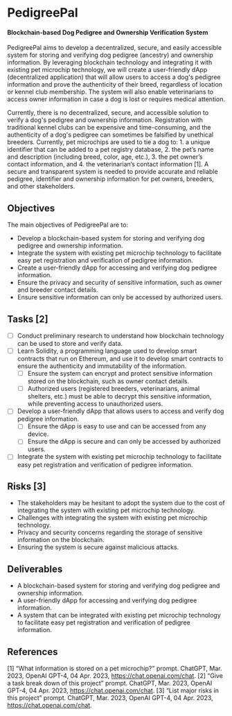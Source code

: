 # PedigreePal
#### Blockchain-based Dog Pedigree and Ownership Verification System

PedigreePal aims to develop a decentralized, secure, and easily accessible system for storing and verifying dog pedigree (ancestry) and ownership information. By leveraging blockchain technology and integrating it with existing pet microchip technology, we will create a user-friendly dApp (decentralized application) that will allow users to access a dog's pedigree information and prove the authenticity of their breed, regardless of location or kennel club membership. The system will also enable veterinarians to access owner information in case a dog is lost or requires medical attention.

Currently, there is no decentralized, secure, and accessible solution to verify a dog's pedigree and ownership information. Registration with traditional kennel clubs can be expensive and time-consuming, and the authenticity of a dog's pedigree can sometimes be falsified by unethical breeders. Currently, pet microchips are used to tie a dog to: 1. a unique identifier that can be added to a pet registry database, 2. the pet’s name and description (including breed, color, age, etc.), 3. the pet owner’s contact information, and 4. the veterinarian’s contact information [1]. A secure and transparent system is needed to provide accurate and reliable pedigree, identifier and ownership information for pet owners, breeders, and other stakeholders.

## Objectives
The main objectives of PedigreePal are to:
- Develop a blockchain-based system for storing and verifying dog pedigree and ownership information.
- Integrate the system with existing pet microchip technology to facilitate easy pet registration and verification of pedigree
information.
- Create a user-friendly dApp for accessing and verifying dog pedigree information.
- Ensure the privacy and security of sensitive information, such as owner and breeder contact details.
- Ensure sensitive information can only be accessed by authorized users.

## Tasks [2]
- [ ] Conduct preliminary research to understand how blockchain technology can be used to store and verify data.
- [ ] Learn Solidity, a programming language used to develop smart contracts that run on Ethereum, and use it to develop smart contracts to ensure the authenticity and immutability of the information.
  - [ ] Ensure the system can encrypt and protect sensitive information stored on the blockchain, such as owner contact details.
  - [ ] Authorized users (registered breeders, veterinarians, animal shelters, etc.) must be able to decrypt this sensitive information, while preventing access to unauthorized users.
- [ ] Develop a user-friendly dApp that allows users to access and verify dog pedigree information.
    - [ ] Ensure the dApp is easy to use and can be accessed from any device.
    - [ ] Ensure the dApp is secure and can only be accessed by authorized users.
- [ ] Integrate the system with existing pet microchip technology to facilitate easy pet registration and verification of pedigree information.

## Risks [3]
* The stakeholders may be hesitant to adopt the system due to the cost of integrating the system with existing pet microchip technology.
* Challenges with integrating the system with existing pet microchip technology.
* Privacy and security concerns regarding the storage of sensitive information on the blockchain.
* Ensuring the system is secure against malicious attacks.

## Deliverables
- A blockchain-based system for storing and verifying dog pedigree and ownership information.
- A user-friendly dApp for accessing and verifying dog pedigree information.
- A system that can be integrated with existing pet microchip technology to facilitate easy pet registration and verification of pedigree information.

## References
[1] “What information is stored on a pet microchip?" prompt. ChatGPT, Mar. 2023, OpenAI GPT-4, 04 Apr. 2023, https://chat.openai.com/chat. 
[2] “Give a task break down of this project” prompt. ChatGPT, Mar. 2023, OpenAI GPT-4, 04 Apr. 2023, https://chat.openai.com/chat. 
[3] “List major risks in this project” prompt. ChatGPT, Mar. 2023, OpenAI GPT-4, 04 Apr. 2023, https://chat.openai.com/chat.
